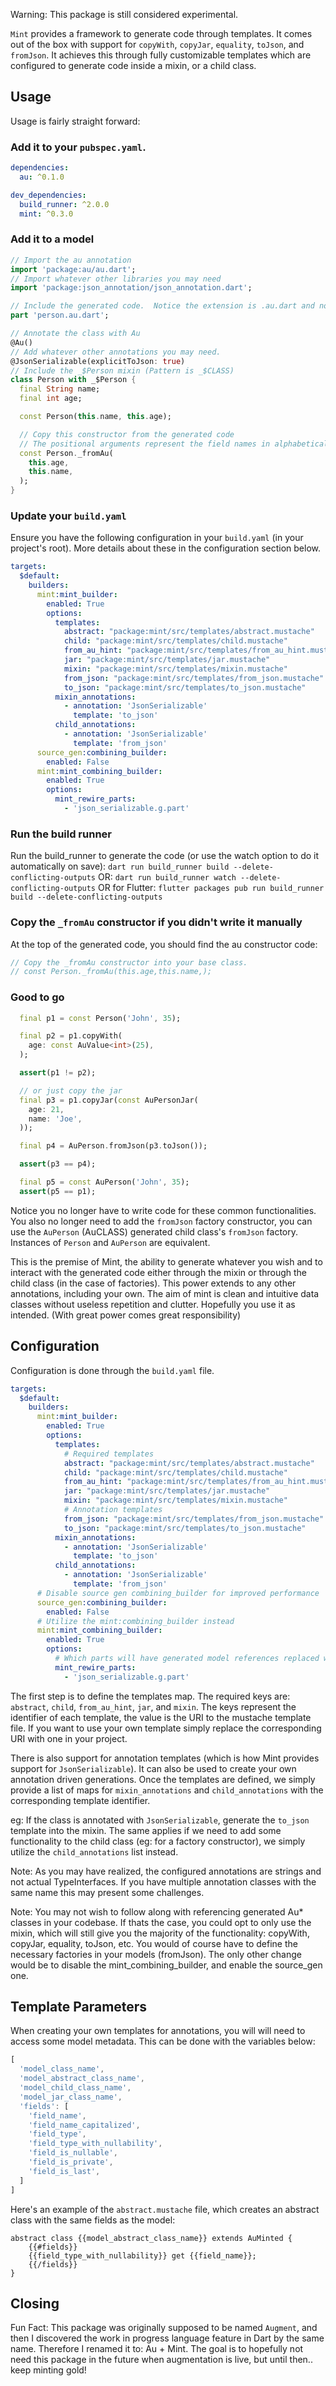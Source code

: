 Warning: This package is still considered experimental.

`Mint` provides a framework to generate code through templates.  It comes out of the box with support for `copyWith`, `copyJar`, `equality`, `toJson`, and `fromJson`.  It achieves this through fully customizable templates which are configured to generate code inside a mixin, or a child class.  

## Usage

Usage is fairly straight forward:

### Add it to your `pubspec.yaml`.

```yaml
dependencies:
  au: ^0.1.0

dev_dependencies:
  build_runner: ^2.0.0
  mint: ^0.3.0
```

### Add it to a model

```dart
// Import the au annotation
import 'package:au/au.dart';
// Import whatever other libraries you may need
import 'package:json_annotation/json_annotation.dart';

// Include the generated code.  Notice the extension is .au.dart and not .g.dart.
part 'person.au.dart';

// Annotate the class with Au
@Au()
// Add whatever other annotations you may need.
@JsonSerializable(explicitToJson: true)
// Include the _$Person mixin (Pattern is _$CLASS)
class Person with _$Person {
  final String name;
  final int age;

  const Person(this.name, this.age);

  // Copy this constructor from the generated code
  // The positional arguments represent the field names in alphabetical order
  const Person._fromAu(
    this.age,
    this.name,
  );
}
```

### Update your `build.yaml`

Ensure you have the following configuration in your `build.yaml` (in your project's root).  More details about these in the configuration section below.

```yaml
targets:
  $default:
    builders:
      mint:mint_builder:
        enabled: True
        options:
          templates:
            abstract: "package:mint/src/templates/abstract.mustache"
            child: "package:mint/src/templates/child.mustache"
            from_au_hint: "package:mint/src/templates/from_au_hint.mustache"
            jar: "package:mint/src/templates/jar.mustache"
            mixin: "package:mint/src/templates/mixin.mustache"
            from_json: "package:mint/src/templates/from_json.mustache"
            to_json: "package:mint/src/templates/to_json.mustache"
          mixin_annotations:
            - annotation: 'JsonSerializable'
              template: 'to_json'
          child_annotations:
            - annotation: 'JsonSerializable'
              template: 'from_json'
      source_gen:combining_builder:
        enabled: False
      mint:mint_combining_builder:
        enabled: True
        options:
          mint_rewire_parts:
            - 'json_serializable.g.part'
```

### Run the build runner
Run the build_runner to generate the code (or use the watch option to do it automatically on save):
`dart run build_runner build --delete-conflicting-outputs`
OR:
`dart run build_runner watch --delete-conflicting-outputs`
OR for Flutter:
`flutter packages pub run build_runner build --delete-conflicting-outputs`

### Copy the `_fromAu` constructor if you didn't write it manually
At the top of the generated code, you should find the au constructor code:

```dart
// Copy the _fromAu constructor into your base class.
// const Person._fromAu(this.age,this.name,);
```

### Good to go

```dart
  final p1 = const Person('John', 35);

  final p2 = p1.copyWith(
    age: const AuValue<int>(25),
  );

  assert(p1 != p2);

  // or just copy the jar
  final p3 = p1.copyJar(const AuPersonJar(
    age: 21,
    name: 'Joe',
  ));

  final p4 = AuPerson.fromJson(p3.toJson());

  assert(p3 == p4);

  final p5 = const AuPerson('John', 35);
  assert(p5 == p1);
```

Notice you no longer have to write code for these common functionalities.  You also no longer need to add the `fromJson` factory constructor, you can use the `AuPerson` (AuCLASS) generated child class's `fromJson` factory.  Instances of `Person` and `AuPerson` are equivalent.

This is the premise of Mint, the ability to generate whatever you wish and to interact with the generated code either through the mixin or through the child class (in the case of factories).  This power extends to any other annotations, including your own.  The aim of mint is clean and intuitive data classes without useless repetition and clutter.  Hopefully you use it as intended.  (With great power comes great responsibility)

## Configuration

Configuration is done through the `build.yaml` file.

```yaml
targets:
  $default:
    builders:
      mint:mint_builder:
        enabled: True
        options:
          templates:
            # Required templates
            abstract: "package:mint/src/templates/abstract.mustache"
            child: "package:mint/src/templates/child.mustache"
            from_au_hint: "package:mint/src/templates/from_au_hint.mustache"
            jar: "package:mint/src/templates/jar.mustache"
            mixin: "package:mint/src/templates/mixin.mustache"
            # Annotation templates
            from_json: "package:mint/src/templates/from_json.mustache"
            to_json: "package:mint/src/templates/to_json.mustache"
          mixin_annotations:
            - annotation: 'JsonSerializable'
              template: 'to_json'
          child_annotations:
            - annotation: 'JsonSerializable'
              template: 'from_json'
      # Disable source gen combining_builder for improved performance
      source_gen:combining_builder:
        enabled: False
      # Utilize the mint:combining_builder instead
      mint:mint_combining_builder:
        enabled: True
        options:
          # Which parts will have generated model references replaced with Au child references (Person > AuPerson). This is only needed when there are factories being created in child_annotations. It essentially rewires the part generated code to function as if it were generated for the child class instead of the model.  This allows you to interact with it from other generated code without ever needing to add anything to the model.  
          mint_rewire_parts:
            - 'json_serializable.g.part'
```

The first step is to define the templates map.  The required keys are: `abstract`, `child`, `from_au_hint`, `jar`, and `mixin`.  The keys represent the identifier of each template, the value is the URI to the mustache template file.  If you want to use your own template simply replace the corresponding URI with one in your project.

There is also support for annotation templates (which is how Mint provides support for `JsonSerializable`).  It can also be used to create your own annotation driven generations.  Once the templates are defined, we simply provide a list of maps for `mixin_annotations` and `child_annotations` with the corresponding template identifier.  

eg: If the class is annotated with `JsonSerializable`, generate the `to_json` template into the mixin.  The same applies if we need to add some functionality to the child class (eg: for a factory constructor), we simply utilize the `child_annotations` list instead.

Note: As you may have realized, the configured annotations are strings and not actual TypeInterfaces.  If you have multiple annotation classes with the same name this may present some challenges.

Note: You may not wish to follow along with referencing generated Au* classes in your codebase.  If thats the case, you could opt to only use the mixin, which will still give you the majority of the functionality: copyWith, copyJar, equality, toJson, etc.  You would of course have to define the necessary factories in your models (fromJson).  The only other change would be to disable the mint_combining_builder, and enable the source_gen one.

## Template Parameters
When creating your own templates for annotations, you will will need to access some model metadata.  This can be done with the variables below:

```dart
[
  'model_class_name',
  'model_abstract_class_name',
  'model_child_class_name',
  'model_jar_class_name',
  'fields': [
    'field_name',
    'field_name_capitalized',
    'field_type',
    'field_type_with_nullability',
    'field_is_nullable',
    'field_is_private',
    'field_is_last',
  ]
]
```

Here's an example of the `abstract.mustache` file, which creates an abstract class with the same fields as the model:

```
abstract class {{model_abstract_class_name}} extends AuMinted {
    {{#fields}}
    {{field_type_with_nullability}} get {{field_name}};
    {{/fields}}
}
```

## Closing

Fun Fact: This package was originally supposed to be named `Augment`, and then I discovered the work in progress language feature in Dart by the same name.  Therefore I renamed it to: Au + Mint.  The goal is to hopefully not need this package in the future when augmentation is live, but until then.. keep minting gold!